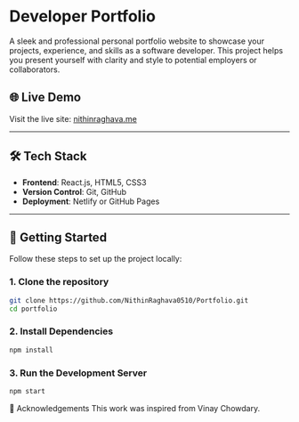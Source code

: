 # Developer Portfolio

A sleek and professional personal portfolio website to showcase your projects, experience, and skills as a software developer. This project helps you present yourself with clarity and style to potential employers or collaborators.

## 🌐 Live Demo

Visit the live site: [nithinraghava.me](https://nithinraghava.me)  

---

## 🛠️ Tech Stack

- **Frontend**: React.js, HTML5, CSS3
- **Version Control**: Git, GitHub
- **Deployment**: Netlify or GitHub Pages

---

## 🚀 Getting Started

Follow these steps to set up the project locally:

### 1. Clone the repository

```bash
git clone https://github.com/NithinRaghava0510/Portfolio.git
cd portfolio
```

### 2. Install Dependencies
```bash
npm install
```

### 3. Run the Development Server
```bash
npm start
```


🙌 Acknowledgements
This work was inspired from Vinay Chowdary.
